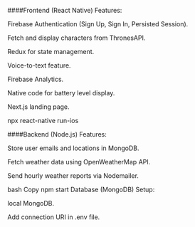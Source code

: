 ####Frontend (React Native)
Features:

Firebase Authentication (Sign Up, Sign In, Persisted Session).

Fetch and display characters from ThronesAPI.

Redux for state management.

Voice-to-text feature.

Firebase Analytics.

Native code for battery level display.

Next.js landing page.


npx react-native run-ios

####Backend (Node.js)
Features:

Store user emails and locations in MongoDB.

Fetch weather data using OpenWeatherMap API.

Send hourly weather reports via Nodemailer.

bash
Copy
npm start
Database (MongoDB)
Setup:

local MongoDB.

Add connection URI in .env file.